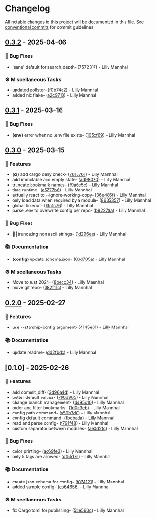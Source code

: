 # Changelog

All notable changes to this project will be documented in this file. See [conventional commits](https://www.conventionalcommits.org/) for commit guidelines.

## [0.3.2](https://gitlab.com/lanastara_foss/starship-jj/-/compare/0.3.1..0.3.2) - 2025-04-06

### 🐛 Bug Fixes

- 'sane' default for search_depth- ([7572317](https://gitlab.com/lanastara_foss/starship-jj/-/commit/7572317ed1f81a359e7b5193f01d5b31584430a0)) - Lilly Mannhal

### ⚙️ Miscellaneous Tasks

- updated pollster- ([f0b74e2](https://gitlab.com/lanastara_foss/starship-jj/-/commit/f0b74e21904d094e920208be8fe38001ffa6f3c8)) - Lilly Mannhal
- added nix flake- ([a2c9718](https://gitlab.com/lanastara_foss/starship-jj/-/commit/a2c97187c534ba70bc2b4b76a9e01b460e48c397)) - Lilly Mannhal
## [0.3.1](https://gitlab.com/lanastara_foss/starship-jj/-/compare/v0.3.0..0.3.1) - 2025-03-16

### 🐛 Bug Fixes

- **(env)** error when no .env file exists- ([105cf69](https://gitlab.com/lanastara_foss/starship-jj/-/commit/105cf69c8ae638e57b9fa7480681999fdf69022c)) - Lilly Mannhal
## [0.3.0](https://gitlab.com/lanastara_foss/starship-jj/-/compare/v0.2.0..v0.3.0) - 2025-03-15

### 🚀 Features

- **(ci)** add cargo deny check- ([7613761](https://gitlab.com/lanastara_foss/starship-jj/-/commit/761376106e8c21176ee5c32275c682f0bb36a0d0)) - Lilly Mannhal
- add immutable and empty state- ([ad98020](https://gitlab.com/lanastara_foss/starship-jj/-/commit/ad98020a6c9b6132f7783c87ac1bb4cd8fdbd1a4)) - Lilly Mannhal
- truncate bookmark names- ([f9a6e5c](https://gitlab.com/lanastara_foss/starship-jj/-/commit/f9a6e5c9e33f27b9597962d9bfba03ac827e1ce8)) - Lilly Mannhal
- time runtime- ([a5777b6](https://gitlab.com/lanastara_foss/starship-jj/-/commit/a5777b6a6dd30456fd98e5309ddbec70edebfec8)) - Lilly Mannhal
- actually react to --ignore-working-copy- ([36e486f](https://gitlab.com/lanastara_foss/starship-jj/-/commit/36e486f8c03139807d162af4d9606c950bf645c4)) - Lilly Mannhal
- only load data when required by a module- ([8635357](https://gitlab.com/lanastara_foss/starship-jj/-/commit/8635357c45249dba77bfb8e81d80eb1607a8dca9)) - Lilly Mannhal
- global timeout- ([6fc1c76](https://gitlab.com/lanastara_foss/starship-jj/-/commit/6fc1c76c0bbb6b5f5b56cfb7f2c752862b103743)) - Lilly Mannhal
- parse .env to overwrite config per repo- ([b92279a](https://gitlab.com/lanastara_foss/starship-jj/-/commit/b92279a0bc43574b7356c87fbb9f9bdbac1178b8)) - Lilly Mannhal

### 🐛 Bug Fixes

- 🦀🦀truncating non ascii strings- ([1d296ee](https://gitlab.com/lanastara_foss/starship-jj/-/commit/1d296ee80eeb677616e60a06738fc3a06d882853)) - Lilly Mannhal

### 📚 Documentation

- **(config)** update schema.json- ([06d705a](https://gitlab.com/lanastara_foss/starship-jj/-/commit/06d705af1eb26d55e84da928abae1d37ae23cc15)) - Lilly Mannhal

### ⚙️ Miscellaneous Tasks

- Move to rust 2024- ([8becc34](https://gitlab.com/lanastara_foss/starship-jj/-/commit/8becc3440a7ebca11c8406657a6e6a0e7fd9ae8d)) - Lilly Mannhal
- move git repo- ([382f11c](https://gitlab.com/lanastara_foss/starship-jj/-/commit/382f11c8798e145bfaad45548dc71fbabfbbef3e)) - Lilly Mannhal
## [0.2.0](https://gitlab.com/lanastara_foss/starship-jj/-/compare/v0.1.0..v0.2.0) - 2025-02-27

### 🚀 Features

- use --starship-config argument- ([4145e01](https://gitlab.com/lanastara_foss/starship-jj/-/commit/4145e014505c046b25672bf48fb1718d00047a2d)) - Lilly Mannhal

### 📚 Documentation

- update readme- ([dd2fbdc](https://gitlab.com/lanastara_foss/starship-jj/-/commit/dd2fbdc2a7449029bbbed175df3ca881bd0da70b)) - Lilly Mannhal
## [0.1.0] - 2025-02-26

### 🚀 Features

- add commit_diff- ([3d96a4d](https://gitlab.com/lanastara_foss/starship-jj/-/commit/3d96a4d6f20134118983c51daf4a30cc7fa851c9)) - Lilly Mannhal
- better default values- ([780d985](https://gitlab.com/lanastara_foss/starship-jj/-/commit/780d985d6a653cd8d42d571696de7a35c0ad1e8f)) - Lilly Mannhal
- change branch management- ([4d95c10](https://gitlab.com/lanastara_foss/starship-jj/-/commit/4d95c10182c20b1aeedfa371b1792c255550800f)) - Lilly Mannhal
- order and filter bookmarks- ([1d0d3eb](https://gitlab.com/lanastara_foss/starship-jj/-/commit/1d0d3eb23ab5c8888c54413f2d53beaa64d1b098)) - Lilly Mannhal
- config path command- ([a50b7d0](https://gitlab.com/lanastara_foss/starship-jj/-/commit/a50b7d00111388e047106a6e2b6330b66ae4a979)) - Lilly Mannhal
- config default command- ([fbcbada](https://gitlab.com/lanastara_foss/starship-jj/-/commit/fbcbadafa81d29684b0f171e6010b8b6bbd187e5)) - Lilly Mannhal
- read and parse config- ([f791f48](https://gitlab.com/lanastara_foss/starship-jj/-/commit/f791f48a8740119b38930ca928b494810cbfeaee)) - Lilly Mannhal
- custom separator between modules- ([ae0d2fc](https://gitlab.com/lanastara_foss/starship-jj/-/commit/ae0d2fc292fd430bea862cb57737ab37a94bf2ee)) - Lilly Mannhal

### 🐛 Bug Fixes

- color printing- ([ac69fe3](https://gitlab.com/lanastara_foss/starship-jj/-/commit/ac69fe3d9909933cb722a8c043182f7eb9bb78aa)) - Lilly Mannhal
- only 5 tags are allowed- ([df5517e](https://gitlab.com/lanastara_foss/starship-jj/-/commit/df5517e82eefb5ae263f8dd06afc847b24b87c2b)) - Lilly Mannhal

### 📚 Documentation

- create json schema for config- ([f074121](https://gitlab.com/lanastara_foss/starship-jj/-/commit/f074121900b447eea302fc5f4119d4d00fb3ee3d)) - Lilly Mannhal
- added sample config- ([eb64656](https://gitlab.com/lanastara_foss/starship-jj/-/commit/eb64656dffc5f134fdfbc20f42579a8f29f802d8)) - Lilly Mannhal

### ⚙️ Miscellaneous Tasks

- fix Cargo.toml for publishing- ([5be560c](https://gitlab.com/lanastara_foss/starship-jj/-/commit/5be560cbc190aba58c7a358e3290324e06c4ea79)) - Lilly Mannhal

